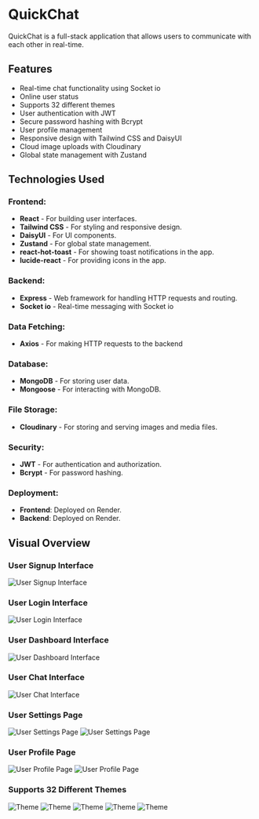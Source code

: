 # QuickChat

QuickChat is a full-stack application that allows users to communicate with each other in real-time.

## Features

- Real-time chat functionality using Socket io
- Online user status
- Supports 32 different themes
- User authentication with JWT
- Secure password hashing with Bcrypt
- User profile management
- Responsive design with Tailwind CSS and DaisyUI
- Cloud image uploads with Cloudinary
- Global state management with Zustand

## Technologies Used

### Frontend:

- **React** - For building user interfaces.
- **Tailwind CSS** - For styling and responsive design.
- **DaisyUI** - For UI components.
- **Zustand** - For global state management.
- **react-hot-toast** - For showing toast notifications in the app.
- **lucide-react** - For providing icons in the app.

### Backend:

- **Express** - Web framework for handling HTTP requests and routing.
- **Socket io** - Real-time messaging with Socket io

### Data Fetching:

- **Axios** - For making HTTP requests to the backend

### Database:

- **MongoDB** - For storing user data.
- **Mongoose** - For interacting with MongoDB.

### File Storage:

- **Cloudinary** - For storing and serving images and media files.

### Security:

- **JWT** - For authentication and authorization.
- **Bcrypt** - For password hashing.

### Deployment:

- **Frontend**: Deployed on Render.
- **Backend**: Deployed on Render.

## Visual Overview

### User Signup Interface
![User Signup Interface](./overview/quickchatsignup.png)

### User Login Interface
![User Login Interface](./overview/quickchatlogin.png)

### User Dashboard Interface
![User Dashboard Interface](./overview/chathomepage.png)

### User Chat Interface
![User Chat Interface](./overview/chatinterface.png)

### User Settings Page
![User Settings Page](./overview/chatsettings.png)
![User Settings Page](./overview/chatsettingstwo.png)

### User Profile Page
![User Profile Page](./overview/profilepage.png)
![User Profile Page](./overview/profilepagetwo.png)

### Supports 32 Different Themes
![Theme](./overview/themeOne.png)
![Theme](./overview/themeTwo.png)
![Theme](./overview/themeThree.png)
![Theme](./overview/themeFour.png)
![Theme](./overview/themeFive.png)
